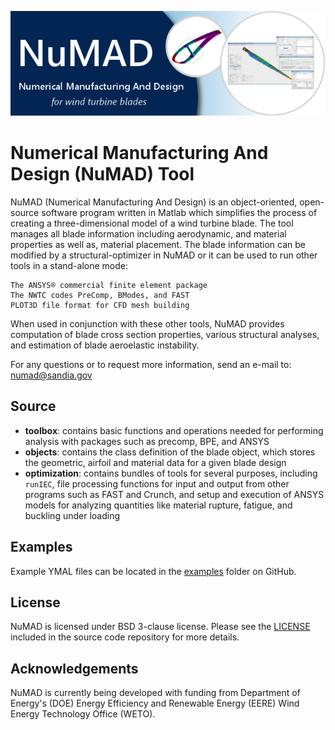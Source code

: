 ![](docs/_static/images/NuMAD-header.png) 
# Numerical Manufacturing And Design (NuMAD) Tool 
NuMAD (Numerical Manufacturing And Design) is an object-oriented, open-source software program written in Matlab which simplifies the process of creating a three-dimensional model of a wind turbine blade. The tool manages all blade information including aerodynamic, and material properties as well as, material placement. The blade information can be modified by a structural-optimizer in NuMAD or it can be used to run other tools in a stand-alone mode:

    The ANSYS® commercial finite element package
    The NWTC codes PreComp, BModes, and FAST
    PLOT3D file format for CFD mesh building

When used in conjunction with these other tools, NuMAD provides computation of blade cross section properties, various structural analyses, and estimation of blade aeroelastic instability. 

For any questions or to request more information, send an e-mail to: numad@sandia.gov

## Source
- **toolbox**: contains basic functions and operations needed for performing analysis with packages such as precomp, BPE, and ANSYS
- **objects**: contains the class definition of the blade object, which stores the geometric, airfoil and material data for a given blade design
- **optimization**: contains bundles of tools for several purposes, including ``runIEC``, file processing functions for input and output from other programs such as FAST and Crunch, and setup and execution of ANSYS models for analyzing quantities like material rupture, fatigue, and buckling under loading

## Examples

Example YMAL files can be located in the [examples](https://github.com/sandialabs/NuMAD/examples) folder on GitHub. 

  
## License

NuMAD is licensed under BSD 3-clause license. Please see the
[LICENSE](https://github.com/sandialabs/NuMAD/blob/main/LICENSE) included in
the source code repository for more details.

## Acknowledgements 

NuMAD is currently being developed with funding from Department of Energy's
(DOE) Energy Efficiency and Renewable Energy (EERE) Wind Energy Technology Office (WETO). 
